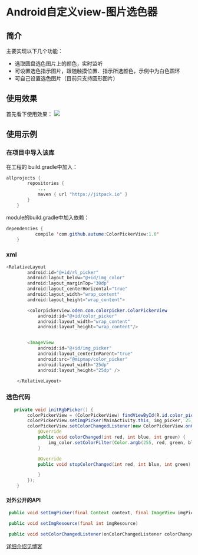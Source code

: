 # Android自定义view-图片选色器
## 简介
主要实现以下几个功能：
- 选取圆盘选色图片上的颜色，实时监听
- 可设置选色指示图片，跟随触摸位置、指示所选颜色，示例中为白色圆环
- 可自己设置选色图片（目前只支持圆形图片）

## 使用效果
首先看下使用效果：
![](http://i.imgur.com/oIM1je2.gif)

## 使用示例
### 在项目中导入该库
在工程的 build.gradle中加入：
```java
allprojects {
		repositories {
			...
			maven { url "https://jitpack.io" }
		}
	}
```
module的build.gradle中加入依赖：
```java
dependencies {
	       compile 'com.github.autume:ColorPickerView:1.0'
	}
```
### xml
```java
<RelativeLayout
        android:id="@+id/rl_picker"
        android:layout_below="@+id/img_color"
        android:layout_marginTop="30dp"
        android:layout_centerHorizontal="true"
        android:layout_width="wrap_content"
        android:layout_height="wrap_content">

        <colorpickerview.oden.com.colorpicker.ColorPickerView
            android:id="@+id/color_picker"
            android:layout_width="wrap_content"
            android:layout_height="wrap_content"/>


        <ImageView
            android:id="@+id/img_picker"
            android:layout_centerInParent="true"
            android:src="@mipmap/color_picker"
            android:layout_width="25dp"
            android:layout_height="25dp" />

    </RelativeLayout>
```
### 选色代码
```java
   private void initRgbPicker() {
        colorPickerView = (ColorPickerView) findViewById(R.id.color_picker);
        colorPickerView.setImgPicker(MainActivity.this, img_picker, 25); //最后一个参数是该颜色指示圈的大小(dp)
        colorPickerView.setColorChangedListener(new ColorPickerView.onColorChangedListener() {
            @Override
            public void colorChanged(int red, int blue, int green) {
                img_color.setColorFilter(Color.argb(255, red, green, blue));
            }

            @Override
            public void stopColorChanged(int red, int blue, int green) {

            }
        });
    }
```
#### 对外公开的API
```java
 public void setImgPicker(final Context context, final ImageView imgPicker, final int pickerViewWidth)

 public void setImgResource(final int imgResource)

 public void setColorChangedListener(onColorChangedListener colorChangedListener)
```
 
[详细介绍见博客](http://blog.csdn.net/yaodong379/article/details/70147486)
